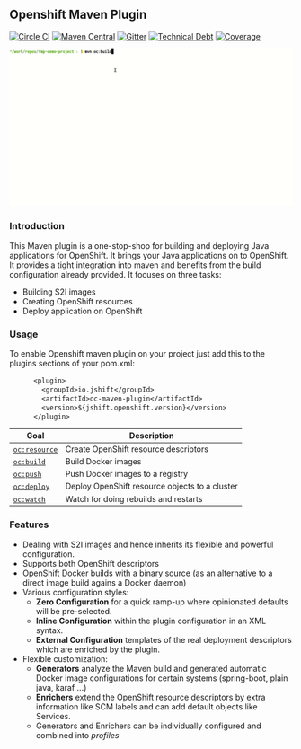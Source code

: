## Openshift Maven Plugin

[![Circle CI](https://circleci.com/gh/jshiftio/openshift-maven-plugin/tree/master.svg?style=shield)](https://circleci.com/gh/jshiftio/openshift-maven-plugin/tree/master)
[![Maven Central](https://img.shields.io/maven-central/v/io.jshift/oc-maven-plugin.svg?label=Maven%20Central)](https://search.maven.org/search?q=g:%22io.jshift%22%20AND%20a:%22oc-maven-plugin%22)
[![Gitter](https://badges.gitter.im/jshift-community/community.svg)](https://gitter.im/jshift-community/community?utm_source=badge&utm_medium=badge&utm_campaign=pr-badge)
[![Technical Debt](https://sonarcloud.io/api/project_badges/measure?project=jshiftio_openshift-maven-plugin&metric=sqale_index)](https://sonarcloud.io/dashboard?id=jshiftio_openshift-maven-plugin)
[![Coverage](https://sonarcloud.io/api/project_badges/measure?project=jshiftio_openshift-maven-plugin&metric=coverage)](https://sonarcloud.io/dashboard?id=jshiftio_openshift-maven-plugin)

![Sample Demo](oc-maven-plugin-demo.gif)

### Introduction
This Maven plugin is a one-stop-shop for building and deploying Java applications for OpenShift. It brings your Java applications on to OpenShift. It provides a tight integration into maven and benefits from the build configuration already provided. It focuses on three tasks:
+ Building S2I images
+ Creating OpenShift resources
+ Deploy application on OpenShift

### Usage
To enable Openshift maven plugin on your project just add this to the plugins sections of your pom.xml:

```
      <plugin>
        <groupId>io.jshift</groupId>
        <artifactId>oc-maven-plugin</artifactId>
        <version>${jshift.openshift.version}</version>
      </plugin>
```

| Goal                                          | Description                           |
| --------------------------------------------- | ------------------------------------- |
| [`oc:resource`](https://fabric8io.github.io/fabric8-maven-plugin/#fabric8:resource) | Create OpenShift resource descriptors |
| [`oc:build`](https://fabric8io.github.io/fabric8-maven-plugin/#fabric8:build) | Build Docker images |
| [`oc:push`](https://fabric8io.github.io/fabric8-maven-plugin/#fabric8:push) | Push Docker images to a registry  |
| [`oc:deploy`](https://fabric8io.github.io/fabric8-maven-plugin/#fabric8:deploy) | Deploy OpenShift resource objects to a cluster  |
| [`oc:watch`](https://fabric8io.github.io/fabric8-maven-plugin/#fabric8:watch) | Watch for doing rebuilds and restarts |

### Features

* Dealing with S2I images and hence inherits its flexible and powerful configuration.
* Supports both OpenShift descriptors
* OpenShift Docker builds with a binary source (as an alternative to a direct image build agains a Docker daemon)
* Various configuration styles:
  * **Zero Configuration** for a quick ramp-up where opinionated defaults will be pre-selected.
  * **Inline Configuration** within the plugin configuration in an XML syntax.
  * **External Configuration** templates of the real deployment descriptors which are enriched by the plugin.
* Flexible customization:
  * **Generators** analyze the Maven build and generated automatic Docker image configurations for certain systems (spring-boot, plain java, karaf ...)
  * **Enrichers** extend the  OpenShift resource descriptors by extra information like SCM labels and can add default objects like Services.
  * Generators and Enrichers can be individually configured and combined into *profiles*

